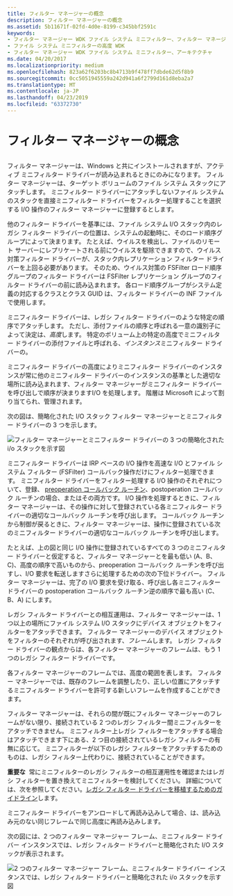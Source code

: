 ```yaml
---
title: フィルター マネージャーの概念
description: フィルター マネージャーの概念
ms.assetid: 5b11671f-02fd-4d0e-8199-c345bbf2591c
keywords:
- フィルター マネージャー WDK ファイル システム ミニフィルター、フィルター マネージャーについて
- ファイル システム ミニフィルターの高度 WDK
- フィルター マネージャー WDK ファイル システム ミニフィルター、アーキテクチャ
ms.date: 04/20/2017
ms.localizationpriority: medium
ms.openlocfilehash: 823a62f6203bc8b4713b9f478ff7dbde62d5f8b9
ms.sourcegitcommit: 0cc5051945559a242d941a6f2799d161d8eba2a7
ms.translationtype: MT
ms.contentlocale: ja-JP
ms.lasthandoff: 04/23/2019
ms.locfileid: "63372730"
---
```

# <a name="filter-manager-concepts"></a>フィルター マネージャーの概念


## <span id="ddk_returning_status_from_a_minifilter_driverentry_routine_if"></span><span id="DDK_RETURNING_STATUS_FROM_A_MINIFILTER_DRIVERENTRY_ROUTINE_IF"></span>


フィルター マネージャーは、Windows と共にインストールされますが、アクティブ ミニフィルター ドライバーが読み込まれるときにのみになります。 フィルター マネージャーは、ターゲット ボリュームのファイル システム スタックにアタッチします。 ミニフィルター ドライバーにアタッチしないファイル システムのスタックを直接ミニフィルター ドライバーをフィルター処理することを選択する I/O 操作のフィルター マネージャーに登録するとします。

他のフィルター ドライバーを基準には、ファイル システム I/O スタック内のレガシ フィルター ドライバーの位置は、システムの起動時に、そのロード順序グループによって決まります。 たとえば、ウイルスを検出し、ファイルのリモート サーバーにレプリケートされる前にウイルスを駆除できますので、ウイルス対策フィルター ドライバーが、スタック内レプリケーション フィルター ドライバーを上回る必要があります。 そのため、ウイルス対策の FSFilter ロード順序グループのフィルター ドライバーは FSFilter レプリケーション グループのフィルター ドライバーの前に読み込まれます。 各ロード順序グループがシステム定義の対応するクラスとクラス GUID は、フィルター ドライバーの INF ファイルで使用します。

ミニフィルター ドライバーは、レガシ フィルター ドライバーのような特定の順序でアタッチします。 ただし、添付ファイルの順序と呼ばれる一意の識別子によって決定は、*高度*します。 特定のボリューム上の特定の高度でミニフィルター ドライバーの添付ファイルと呼ばれる、*インスタンス*ミニフィルター ドライバーの。

ミニフィルター ドライバーの高度によりミニフィルター ドライバーのインスタンスが常に他のミニフィルター ドライバーのインスタンスの基準とした適切な場所に読み込まれます、フィルター マネージャーがミニフィルター ドライバーを呼び出しで順序が決まりますI/O を処理します。 階層は Microsoft によって割り当てられ、管理されます。

次の図は、簡略化された I/O スタック フィルター マネージャーとミニフィルター ドライバーの 3 つを示します。

![フィルター マネージャーとミニフィルター ドライバーの 3 つの簡略化された i/o スタックを示す図](images/filter-manager-architecture-1.gif)

ミニフィルター ドライバーは IRP ベースの I/O 操作を高速な I/O とファイル システム フィルター (FSFilter) コールバック操作だけにフィルター処理できます。 ミニフィルター ドライバーをフィルター処理する I/O 操作のそれぞれについて、登録、 [preoperation コールバック ルーチン](writing-preoperation-and-postoperation-callback-routines.md)、postoperation コールバック ルーチンの場合、またはその両方です。 I/O 操作を処理するときに、フィルター マネージャーは、その操作に対して登録されている各ミニフィルター ドライバーの適切なコールバック ルーチンを呼び出します。 コールバック ルーチンから制御が戻るときに、フィルター マネージャーは、操作に登録されている次のミニフィルター ドライバーの適切なコールバック ルーチンを呼び出します。

たとえば、上の図と同じ I/O 操作に登録されているすべての 3 つのミニフィルター ドライバーと仮定すると、フィルター マネージャーとを最も低い (A、B、C)、高度の順序で高いものから、preoperation コールバック ルーチンを呼び出すし、I/O 要求を転送しますさらに処理するための次の下位ドライバー。 フィルター マネージャーは、完了の I/O 要求を受け取る、呼び出し各ミニフィルター ドライバーの postoperation コールバック ルーチン逆の順序で最も高い (C、B、A) にします。

レガシ フィルター ドライバーとの相互運用は、フィルター マネージャーは、1 つ以上の場所にファイル システム I/O スタックにデバイス オブジェクトをフィルターをアタッチできます。 フィルター マネージャーのデバイス オブジェクトをフィルターのそれぞれが呼び出されます、*フレーム*します。 レガシ フィルター ドライバーの観点からは、各フィルター マネージャーのフレームは、もう 1 つのレガシ フィルター ドライバーです。

各フィルター マネージャーのフレームでは、高度の範囲を表します。 フィルター マネージャーでは、既存のフレームを調整したり、正しい位置にアタッチするミニフィルター ドライバーを許可する新しいフレームを作成することができます。

フィルター マネージャーは、それらの間が既にフィルター マネージャーのフレームがない限り、接続されている 2 つのレガシ フィルター間ミニフィルターをアタッチできません。 ミニフィルター上レガシ フィルターをアタッチする場合はアタッチできます下にある、2 つ目の接続されているレガシ フィルターの有無に応じて。 ミニフィルターが以下のレガシ フィルターをアタッチするためのものは、レガシ フィルター上代わりに、接続されていることができます。

**重要な**  常にミニフィルターのレガシ フィルターの相互運用性を確認またはレガシ フィルターを置き換えてミニフィルターを検討してください。 詳細については、次を参照してください。[レガシ フィルター ドライバーを移植するためのガイドライン](guidelines-for-porting-legacy-filter-drivers.md)します。

 

ミニフィルター ドライバーをアンロードして再読み込みして場合、は、読み込み元のない同じフレームで同じ高度に再読み込みします。

次の図には、2 つのフィルター マネージャー フレーム、ミニフィルター ドライバー インスタンスでは、レガシ フィルター ドライバーと簡略化された I/O スタックが表示されます。

![2 つのフィルター マネージャー フレーム、ミニフィルター ドライバー インスタンスでは、レガシ フィルター ドライバーと簡略化された i/o スタックを示す図](images/filter-manager-architecture-2.gif)

 

 




